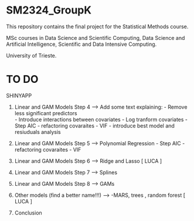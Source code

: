 # SM2324_GroupK
This repository contains the final project for the Statistical Methods course.

MSc courses in Data Science and Scientific Computing, Data Science and Artificial Intelligence, Scientific and Data Intensive Computing.

University of Trieste.

# TO DO
SHINYAPP
1) Linear and GAM Models Step 4 --> Add some text explaining:
                                   - Remove less significant predictors    
                                   - Introduce interactions between covariates
                                   - Log tranform covariates
                                   - Step AIC
                                   - refactoring covaraites
                                   - VIF
                                   - introduce best model and resiuduals analysis     

2) Linear and GAM Models Step 5 --> Polynomial Regression
                                    - Step AIC
                                   - refactoring covaraites
                                   - VIF
                                    
4) Linear and GAM Models Step 6 --> Ridge and Lasso   [ LUCA ]
5) Linear and GAM Models Step 7 --> Splines
6) Linear and GAM Models Step 8 --> GAMs
7) Other models (find a better name!!!) --> -MARS, trees , random forest   [ LUCA ]
8) Conclusion
